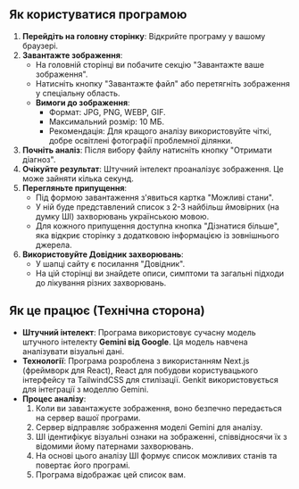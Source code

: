
## Як користуватися програмою

1.  **Перейдіть на головну сторінку**: Відкрийте програму у вашому браузері.
2.  **Завантажте зображення**:
    *   На головній сторінці ви побачите секцію "Завантажте ваше зображення".
    *   Натисніть кнопку "Завантажте файл" або перетягніть зображення у спеціальну область.
    *   **Вимоги до зображення**:
        *   Формат: JPG, PNG, WEBP, GIF.
        *   Максимальний розмір: 10 МБ.
        *   Рекомендація: Для кращого аналізу використовуйте чіткі, добре освітлені фотографії проблемної ділянки.
3.  **Почніть аналіз**: Після вибору файлу натисніть кнопку "Отримати діагноз".
4.  **Очікуйте результат**: Штучний інтелект проаналізує зображення. Це може зайняти кілька секунд.
5.  **Перегляньте припущення**:
    *   Під формою завантаження з'явиться картка "Можливі стани".
    *   У ній буде представлений список з 2-3 найбільш ймовірних (на думку ШІ) захворювань українською мовою.
    *   Для кожного припущення доступна кнопка "Дізнатися більше", яка відкриє сторінку з додатковою інформацією із зовнішнього джерела.
6.  **Використовуйте Довідник захворювань**:
    *   У шапці сайту є посилання "Довідник".
    *   На цій сторінці ви знайдете описи, симптоми та загальні підходи до лікування різних захворювань.

## Як це працює (Технічна сторона)

*   **Штучний інтелект**: Програма використовує сучасну модель штучного інтелекту **Gemini від Google**. Ця модель навчена аналізувати візуальні дані.
*   **Технології**: Програма розроблена з використанням Next.js (фреймворк для React), React для побудови користувацького інтерфейсу та TailwindCSS для стилізації. Genkit використовується для інтеграції з моделлю Gemini.
*   **Процес аналізу**:
    1.  Коли ви завантажуєте зображення, воно безпечно передається на сервер вашої програми.
    2.  Сервер відправляє зображення моделі Gemini для аналізу.
    3.  ШІ ідентифікує візуальні ознаки на зображенні, співвідносячи їх з відомими йому патернами захворювань.
    4.  На основі цього аналізу ШІ формує список можливих станів та повертає його програмі.
    5.  Програма відображає цей список вам.

